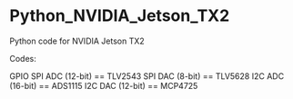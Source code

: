 # Python_NVIDIA_Jetson_TX2
Python code for NVIDIA Jetson TX2


Codes:

GPIO
SPI ADC (12-bit) == TLV2543
SPI DAC (8-bit) == TLV5628
I2C ADC (16-bit) == ADS1115
I2C DAC (12-bit) == MCP4725
